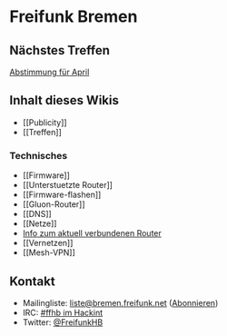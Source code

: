 # Freifunk Bremen

## Nächstes Treffen
[Abstimmung für April](https://dudle.hackerspace-bremen.de/Freifunk_Treffen_April/)

## Inhalt dieses Wikis
* [[Publicity]]
* [[Treffen]]

### Technisches
* [[Firmware]]
 * [[Unterstuetzte Router]] 
 * [[Firmware-flashen]]
* [[Gluon-Router]]
* [[DNS]]
* [[Netze]]
 * [Info zum aktuell verbundenen Router](http://node.ffhb)
 * [[Vernetzen]]
 * [[Mesh-VPN]]

## Kontakt
* Mailingliste: [liste@bremen.freifunk.net](mailto:liste@bremen.freifunk.net) ([Abonnieren](https://planetcyborg.de/mailman/listinfo/ff-bremen))
* IRC: [#ffhb im Hackint](irc:://irc.hackint.org/ffhb)
* Twitter: [@FreifunkHB](https://twitter.com/FreifunkHB)  